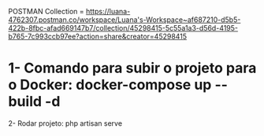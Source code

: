 POSTMAN Collection = https://luana-4762307.postman.co/workspace/Luana's-Workspace~af687210-d5b5-422b-8fbc-afad669147b7/collection/45298415-5c55a1a3-d56d-4195-b765-7c993ccb97ee?action=share&creator=45298415

<h1> 1- Comando para subir o projeto para o Docker:  docker-compose up --build -d </h1>
2- Rodar projeto: php artisan serve
